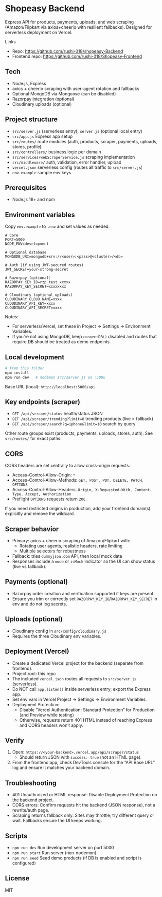 # Shopeasy Backend

Express API for products, payments, uploads, and web scraping (Amazon/Flipkart via axios+cheerio with resilient fallbacks). Designed for serverless deployment on Vercel.

Links
- Repo: https://github.com/rushi-018/shopeasy-Backend
- Frontend repo: https://github.com/rushi-018/Shopeasy-Frontend

## Tech
- Node.js, Express
- axios + cheerio scraping with user-agent rotation and fallbacks
- Optional MongoDB via Mongoose (can be disabled)
- Razorpay integration (optional)
- Cloudinary uploads (optional)

## Project structure
- `src/server.js` (serverless entry), `server.js` (optional local entry)
- `src/app.js` Express app setup
- `src/routes/` route modules (auth, products, scraper, payments, uploads, stores, profile)
- `src/controllers/` business logic per domain
- `src/services/webScraperService.js` scraping implementation
- `src/middleware/` auth, validation, error handler, upload
- `vercel.json` serverless config (routes all traffic to `src/server.js`)
- `env.example` sample env keys

## Prerequisites
- Node.js 18+ and npm

## Environment variables
Copy `env.example` to `.env` and set values as needed:
```
# Core
PORT=5000
NODE_ENV=development

# Optional database
MONGODB_URI=mongodb+srv://<user>:<pass>@<cluster>/<db>

# Auth (if using JWT-secured routes)
JWT_SECRET=your-strong-secret

# Razorpay (optional)
RAZORPAY_KEY_ID=rzp_test_xxxxx
RAZORPAY_KEY_SECRET=xxxxxxxx

# Cloudinary (optional uploads)
CLOUDINARY_CLOUD_NAME=xxxx
CLOUDINARY_API_KEY=xxxx
CLOUDINARY_API_SECRET=xxxx
```

Notes:
- For serverless/Vercel, set these in Project → Settings → Environment Variables.
- If you’re not using MongoDB, keep `connectDB()` disabled and routes that require DB should be treated as demo endpoints.

## Local development
```bash
# from this folder
npm install
npm run dev   # nodemon src/server.js on :5000
```
Base URL (local): `http://localhost:5000/api`

## Key endpoints (scraper)
- `GET /api/scraper/status` health/status JSON
- `GET /api/scraper/trending?limit=8` trending products (live > fallback)
- `GET /api/scraper/search?q=iphone&limit=10` search by query

Other route groups exist (products, payments, uploads, stores, auth). See `src/routes/` for exact paths.

## CORS
CORS headers are set centrally to allow cross-origin requests:
- Access-Control-Allow-Origin: `*`
- Access-Control-Allow-Methods: `GET, POST, PUT, DELETE, PATCH, OPTIONS`
- Access-Control-Allow-Headers: `Origin, X-Requested-With, Content-Type, Accept, Authorization`
- Preflight `OPTIONS` requests return `200`.

If you need restricted origins in production, add your frontend domain(s) explicitly and remove the wildcard.

## Scraper behavior
- Primary: axios + cheerio scraping of Amazon/Flipkart with:
  - Rotating user agents, realistic headers, rate limiting
  - Multiple selectors for robustness
- Fallback: tries `dummyjson.com` API, then local mock data
- Responses include a `mode` or `isMock` indicator so the UI can show status (live vs fallback).

## Payments (optional)
- Razorpay order creation and verification supported if keys are present.
- Ensure you trim or correctly set `RAZORPAY_KEY_ID`/`RAZORPAY_KEY_SECRET` in env and do not log secrets.

## Uploads (optional)
- Cloudinary config in `src/config/cloudinary.js`
- Requires the three Cloudinary env variables.

## Deployment (Vercel)
- Create a dedicated Vercel project for the backend (separate from frontend).
- Project root: this repo
- The included `vercel.json` routes all requests to `src/server.js` (serverless).
- Do NOT call `app.listen()` inside serverless entry; export the Express app.
- Set env vars in Vercel Project → Settings → Environment Variables.
- Deployment Protection:
  - Disable “Vercel Authentication: Standard Protection” for Production (and Preview while testing)
  - Otherwise, requests return 401 HTML instead of reaching Express and CORS headers won’t apply.

## Verify
1) Open: `https://<your-backend>.vercel.app/api/scraper/status`
   - Should return JSON with `success: true` (not an HTML page).
2) From the frontend app, check DevTools console for the “API Base URL” log and ensure it matches your backend domain.

## Troubleshooting
- 401 Unauthorized or HTML response: Disable Deployment Protection on the backend project.
- CORS errors: Confirm requests hit the backend (JSON response), not a rewrite/auth page.
- Scraping returns fallback only: Sites may throttle; try different query or wait. Fallbacks ensure the UI keeps working.

## Scripts
- `npm run dev` Run development server on port 5000
- `npm run start` Run server (non-nodemon)
- `npm run seed` Seed demo products (if DB is enabled and script is configured)

## License
MIT
